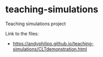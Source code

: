 # teaching-simulations
Teaching simulations project

Link to the files:
* <https://andyphilips.github.io/teaching-simulations/CLTdemonstration.html>
